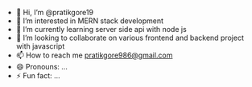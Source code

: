 - 👋 Hi, I’m @pratikgore19
- 👀 I’m interested in MERN stack development
- 🌱 I’m currently learning server side api with node js
- 💞️ I’m looking to collaborate on various frontend and backend project with javascript
- 📫 How to reach me pratikgore986@gmail.com
- 😄 Pronouns: ...
- ⚡ Fun fact: ...

<!---
pratikgore19/pratikgore19 is a ✨ special ✨ repository because its `README.md` (this file) appears on your GitHub profile.
You can click the Preview link to take a look at your changes.
--->
